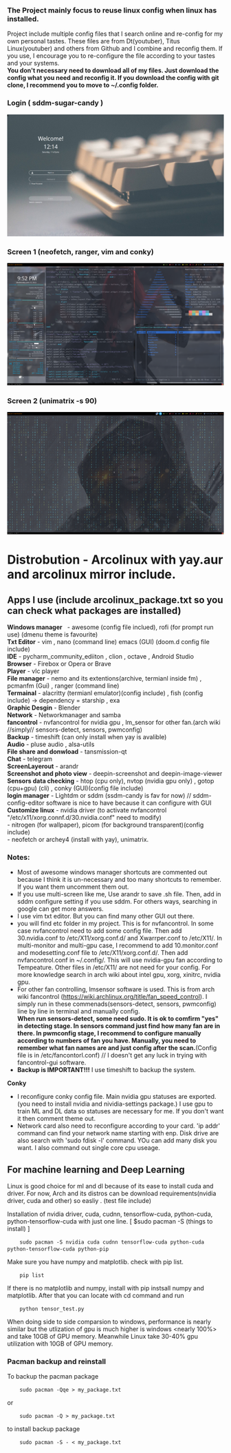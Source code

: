 
### The Project mainly focus to reuse linux config when linux has installed. 

Project include multiple config files that I search online and re-config for my own personal tastes. These files are from Dt(youtuber), Titus Linux(youtuber) and others from Github and I combine and reconfig them. If you use, I encourage you to re-configure the file according to your tastes and your systems.  
**You don't necessary need to download all of my files. Just download the config what you need and reconfig it. If you download the config with git clone, I recommend you to move to ~/.config folder.**

### Login ( sddm-sugar-candy )
![This is an image of login](https://github.com/ThomasHeinThura/Personal-Linux-config/blob/master/screenshot/DeepinScreenshot_select-area_20220611121434.png)
### Screen 1 (neofetch, ranger, vim and conky)
![This is an image of Scrren 1](https://github.com/ThomasHeinThura/Personal-Linux-config/blob/master/screenshot/DeepinScreenshot_select-area_20220608215230.png)
### Screen 2 (unimatrix -s 90)
![This is an image of Screen 2](https://github.com/ThomasHeinThura/Personal-Linux-config/blob/master/screenshot/DeepinScreenshot_select-area_20220608215318.png)

# Distrobution - Arcolinux with yay.aur and arcolinux mirror include.
## Apps I use (include arcolinux_package.txt so you can check what packages are installed)
**Windows manager** &nbsp;	- awesome (config file inclued), rofi (for prompt run use) (dmenu theme is favourite)  
**Txt Editor** 			- vim , nano (command line) emacs (GUI) (doom.d config file include)  
**IDE** 			- pycharm_community_ediiton , clion ,  octave , Android Studio  
**Browser**	     		- Firebox or Opera or Brave  
**Player**  			- vlc player  
**File manager**		- nemo and its extentions(archive, termianl inside fm) , pcmanfm (Gui) , ranger (command line)  
**Termainal** 			- alacritty (termianl emulator)(config include) , fish (config include) -> dependency = starship , exa   
**Graphic Desgin**		- Blender   
**Network**		     	- Networkmanager and samba  
**fancontrol**			- nvfancontrol for nvidia gpu , lm_sensor for other fan.(arch wiki //simply// sensors-detect, sensors, pwmconfig)  
**Backup**			- timeshift (can only install when yay is avalible)  
**Audio**			- pluse audio , alsa-utils   
**File share and donwload**     - tansmission-qt     
**Chat** 			- telegram    
**ScreenLayerout**		- arandr  
**Screenshot and photo view**	- deepin-screenshot and deepin-image-viewer   
**Sensors data checking**	- htop (cpu only), nvtop (nvidia gpu only) , gotop (cpu+gpu) (cli) , conky (GUI)(config file include)  
**login manager**		- Lightdm or sddm (ssdm-candy is fav for now) // sddm-config-editor software is nice to have because it can configure with GUI  
**Customize linux**		- nvidia driver (to activate nvfancontrol "/etc/x11/xorg.connf.d/30.nvidia.conf" need to modify)   
			        - nitrogen (for wallpaper), picom (for background transparent)(config include)   
		     		- neofetch or archey4 (install with yay), unimatrix.  
				
### Notes:
- Most of awesome windows manager shortcuts are commented out because I think it is un-necessary and too many shortcuts to remember. If you want them uncomment them out. 
- If you use multi-screen like me, Use arandr to save .sh file. Then, add in sddm configure setting if you use sddm. For others ways, searching in google can get more answers.
- I use vim txt editor. But you can find many other GUI out there.
- you will find etc folder in my project. This is for nvfancontrol. In some case nvfancontrol need to add some config file. Then add 30.nvidia.conf to /etc/X11/xorg.conf.d/ and Xwarrper.conf to /etc/X11/. In multi-monitor and multi-gpu case, I recommend to add 10.monitor.conf and modesetting.conf file to /etc/X11/xorg.conf.d/. Then add nvfancontrol.conf in ~/.config/. This will use nvidia-gpu fan according to Tempeature. Other files in /etc/X11/ are not need for your config. For more knowledge search in arch wiki about intel gpu, xorg, xinitrc, nvidia gpu.
- For other fan controlling, lmsensor software is used. This is from arch wiki fancontrol (https://wiki.archlinux.org/title/fan_speed_control). I simply run in these commenads(sensors-detect, sensors, pwmconfig) line by line in terminal and manually config.  
**When run sensors-detect, some need sudo. It is ok to comfirm "yes" in detecting stage. In sensors command just find how many fan are in there. In pwmconfig stage, I recommend to configure manually according to numbers of fan you have. Manually, you need to remember what fan names are and just config after the scan.**(Config file is in /etc/fancontorl.conf) // I doesn't get any luck in trying with fancontrol-gui software.
- **Backup is IMPORTANT!!!** I use timeshift to backup the system.  
 
**Conky**
- I reconfigure conky config file. Main nvidia gpu statuses are exported.(you need to install nvidia and nividia-settings package.) I use gpu to train ML and DL data so statuses are necessary for me. If you don't want it then comment theme out.
- Network card also need to reconfigure according to your card. 'ip addr' command can find your network name starting with enp. Disk drive are also search with 'sudo fdisk -l' command. YOu can add many disk you want. I also command out single core cpu useage.  

## For machine learning and Deep Learning
Linux is good choice for ml and dl because of its ease to install cuda and driver.
For now, Arch and its distros can be download requirements(nvidia driver, cuda and other) so easliy . (test file include)

Installation of nvidia driver, cuda, cudnn, tensorflow-cuda, python-cuda, python-tensorflow-cuda with just one line. [ $sudo pacman -S  (things to install) ] 
	
		sudo pacman -S nvidia cuda cudnn tensorflow-cuda python-cuda python-tensorflow-cuda python-pip
	
Make sure you have numpy and matplotlib. check with pip list.
		
		pip list

If there is no matplotlib and numpy, install with pip instsall numpy and matplotlib. 
After that you can locate with cd command and run
	
		python tensor_test.py

When doing side to side comparsion to windows, performance is nearly similar but the utlization of gpu is much higher is windows <nearly 100%> and take 10GB of GPU memory. Meanwhile Linux <archo linux> take 30-40% gpu utilization with 10GB of GPU memory.

### Pacman backup and reinstall 
To backup the pacman package
		
		sudo pacman -Qqe > my_package.txt 
or
		
		sudo pacman -Q > my_package.txt

to install backup package
	
		sudo pacman -S - < my_package.txt
